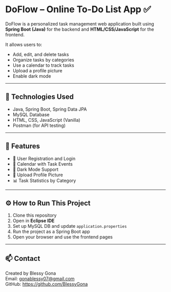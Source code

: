 # DoFlow – Online To-Do List App ✅

DoFlow is a personalized task management web application built using **Spring Boot (Java)** for the backend and **HTML/CSS/JavaScript** for the frontend.

It allows users to:
- Add, edit, and delete tasks
- Organize tasks by categories
- Use a calendar to track tasks
- Upload a profile picture
- Enable dark mode

---

## 📁 Technologies Used

- Java, Spring Boot, Spring Data JPA
- MySQL Database
- HTML, CSS, JavaScript (Vanilla)
- Postman (for API testing)

---

## 🚀 Features

- 🔐 User Registration and Login
- 📅 Calendar with Task Events
- 🌙 Dark Mode Support
- 📁 Upload Profile Picture
- 📊 Task Statistics by Category

---

## ⚙️ How to Run This Project

1. Clone this repository
2. Open in **Eclipse IDE**
3. Set up MySQL DB and update `application.properties`
4. Run the project as a Spring Boot app
5. Open your browser and use the frontend pages

---

## 📫 Contact

Created by Blessy Gona  
Email: gonablessy07@gmail.com  
GitHub: https://github.com/BlessyGona

